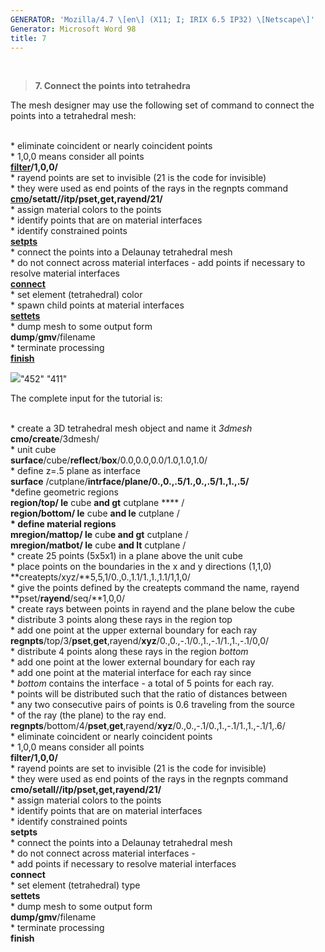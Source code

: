 ```yaml
---
GENERATOR: 'Mozilla/4.7 \[en\] (X11; I; IRIX 6.5 IP32) \[Netscape\]'
Generator: Microsoft Word 98
title: 7
---
```


 

> **7. Connect the points into tetrahedra**

The mesh designer may use the following set of command to connect the
points into a tetrahedral mesh:\
 

\* eliminate coincident or nearly coincident points\
\* 1,0,0 means consider all points\
**[filter](commands/FILTER.md)/1,0,0/**\
\* rayend points are set to invisible (21 is the code for invisible)\
\* they were used as end points of the rays in the regnpts command\
**[cmo](commands/cmo/cmo_setatt.md)/setatt//itp/pset,get,rayend/21/**\
\* assign material colors to the points\
\* identify points that are on material interfaces\
\* identify constrained points\
**[setpts](commands/SETPTS.md)**\
\* connect the points into a Delaunay tetrahedral mesh\
\* do not connect across material interfaces - add points if necessary
to resolve material interfaces\
**[connect](commands/CONNECT1.md)**\
\* set element (tetrahedral) color\
\* spawn child points at material interfaces\
**[settets](commands/SETTETS.md)**\
\* dump mesh to some output form\
**dump**/**gmv**/filename\
\* terminate processing\
**[finish](commands/FINISH.md)**

![](new_md/Image229.gif)"452" "411"

The complete input for the tutorial is:\
 

\* create a 3D tetrahedral mesh object and name it *3dmesh*\
**cmo/create**/3dmesh/\
\* unit cube\
**surface**/cube/**reflect**/**box**/0.0,0.0,0.0/1.0,1.0,1.0/\
\* define z=.5 plane as interface\
**surface** /cutplane/**intrface/plane/0.,0.,.5/1.,0.,.5/1.,1.,.5/**\
\*define geometric regions\
**region/**top**/ le** cube **and gt** cutplane **** /\
**region/**bottom**/ le** cube **and le** cutplane /\
**\* define material regions**\
**mregion/**mattop**/ le** cub**e and gt** cutplane /\
**mregion/**matbot**/ le** cube **and lt** cutplane /\
\* create 25 points (5x5x1) in a plane above the unit cube\
\* place points on the boundaries in the x and y directions (1,1,0)\
**createpts/xyz/**5,5,1/0.,0.,1.1/1.,1.,1.1/1,1,0/\
\* give the points defined by the createpts command the name, rayend\
**pset/**rayend**/seq/**1,0,0/\
\* create rays between points in rayend and the plane below the cube\
\* distribute 3 points along these rays in the region top\
\* add one point at the upper external boundary for each ray\
**regnpts**/top/3/**pset**,**get**,rayend/**xyz**/0.,0.,-.1/0.,1.,-.1/1.,1.,-.1/0,0/\
\* distribute 4 points along these rays in the region *bottom*\
\* add one point at the lower external boundary for each ray\
\* add one point at the material interface for each ray since\
\* *bottom* contains the interface - a total of 5 points for each ray.\
\* points will be distributed such that the ratio of distances between\
\* any two consecutive pairs of points is 0.6 traveling from the source\
\* of the ray (the plane) to the ray end.\
**regnpts**/bottom/4/**pset**,**get**,rayend/**xyz**/0.,0.,-.1/0.,1.,-.1/1.,1.,-.1/1,.6/\
\* eliminate coincident or nearly coincident points\
\* 1,0,0 means consider all points\
**filter/1,0,0/**\
\* rayend points are set to invisible (21 is the code for invisible)\
\* they were used as end points of the rays in the regnpts command\
**cmo/setall//itp/pset,get,**rayend/21**/**\
\* assign material colors to the points\
\* identify points that are on material interfaces\
\* identify constrained points\
**setpts**\
\* connect the points into a Delaunay tetrahedral mesh\
\* do not connect across material interfaces -\
\* add points if necessary to resolve material interfaces\
**connect**\
\* set element (tetrahedral) type\
**settets**\
\* dump mesh to some output form\
**dump/gmv**/filename\
\* terminate processing\
**finish**
